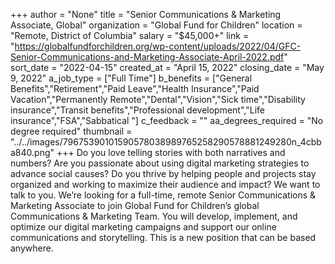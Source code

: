 +++
author = "None"
title = "Senior Communications & Marketing Associate, Global"
organization = "Global Fund for Children"
location = "Remote, District of Columbia"
salary = "$45,000+"
link = "https://globalfundforchildren.org/wp-content/uploads/2022/04/GFC-Senior-Communications-and-Marketing-Associate-April-2022.pdf"
sort_date = "2022-04-15"
created_at = "April 15, 2022"
closing_date = "May 9, 2022"
a_job_type = ["Full Time"]
b_benefits = ["General Benefits","Retirement","Paid Leave","Health Insurance","Paid Vacation","Permanently Remote","Dental","Vision","Sick time","Disability insurance","Transit benefits","Professional development","Life insurance","FSA","Sabbatical "]
c_feedback = ""
aa_degrees_required = "No degree required"
thumbnail = "../../images/79675390101590578038989765258290578881249280n_4cbba840.png"
+++
Do you love telling stories with both narratives and numbers? Are you passionate about using digital marketing strategies to advance social causes? Do you thrive by helping people and projects stay organized and working to maximize their audience and impact? We want to talk to you. We’re looking for a full-time, remote Senior Communications & Marketing Associate to join Global Fund for Children’s global Communications & Marketing Team. You will develop, implement, and optimize our digital marketing campaigns and support our online communications and storytelling. This is a new position that can be based anywhere.